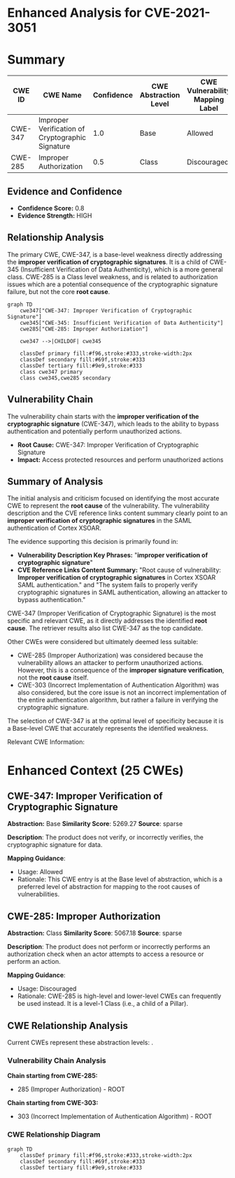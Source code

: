 # Enhanced Analysis for CVE-2021-3051

# Summary
| CWE ID | CWE Name | Confidence | CWE Abstraction Level | CWE Vulnerability Mapping Label | CWE-Vulnerability Mapping Notes |
|---|---|---|---|---|---|
| CWE-347 | Improper Verification of Cryptographic Signature | 1.0 | Base | Allowed | Primary CWE |
| CWE-285 | Improper Authorization | 0.5 | Class | Discouraged | Secondary Candidate |

## Evidence and Confidence

*   **Confidence Score:** 0.8
*   **Evidence Strength:** HIGH

## Relationship Analysis
The primary CWE, CWE-347, is a base-level weakness directly addressing the **improper verification of cryptographic signatures**. It is a child of CWE-345 (Insufficient Verification of Data Authenticity), which is a more general class. CWE-285 is a Class level weakness, and is related to authorization issues which are a potential consequence of the cryptographic signature failure, but not the core **root cause**.

```mermaid
graph TD
    cwe347["CWE-347: Improper Verification of Cryptographic Signature"]
    cwe345["CWE-345: Insufficient Verification of Data Authenticity"]
    cwe285["CWE-285: Improper Authorization"]
    
    cwe347 -->|CHILDOF| cwe345
    
    classDef primary fill:#f96,stroke:#333,stroke-width:2px
    classDef secondary fill:#69f,stroke:#333
    classDef tertiary fill:#9e9,stroke:#333
    class cwe347 primary
    class cwe345,cwe285 secondary
```

## Vulnerability Chain
The vulnerability chain starts with the **improper verification of the cryptographic signature** (CWE-347), which leads to the ability to bypass authentication and potentially perform unauthorized actions.
  - **Root Cause:** CWE-347: Improper Verification of Cryptographic Signature
  - **Impact:** Access protected resources and perform unauthorized actions

## Summary of Analysis
The initial analysis and criticism focused on identifying the most accurate CWE to represent the **root cause** of the vulnerability. The vulnerability description and the CVE reference links content summary clearly point to an **improper verification of cryptographic signatures** in the SAML authentication of Cortex XSOAR.

The evidence supporting this decision is primarily found in:
- **Vulnerability Description Key Phrases:** "**improper verification of cryptographic signature**"
- **CVE Reference Links Content Summary:** "Root cause of vulnerability: **Improper verification of cryptographic signatures** in Cortex XSOAR SAML authentication." and "The system fails to properly verify cryptographic signatures in SAML authentication, allowing an attacker to bypass authentication."

CWE-347 (Improper Verification of Cryptographic Signature) is the most specific and relevant CWE, as it directly addresses the identified **root cause**. The retriever results also list CWE-347 as the top candidate.

Other CWEs were considered but ultimately deemed less suitable:
- CWE-285 (Improper Authorization) was considered because the vulnerability allows an attacker to perform unauthorized actions. However, this is a consequence of the **improper signature verification**, not the **root cause** itself.
- CWE-303 (Incorrect Implementation of Authentication Algorithm) was also considered, but the core issue is not an incorrect implementation of the entire authentication algorithm, but rather a failure in verifying the cryptographic signature.

The selection of CWE-347 is at the optimal level of specificity because it is a Base-level CWE that accurately represents the identified weakness.

Relevant CWE Information:

# Enhanced Context (25 CWEs)

## CWE-347: Improper Verification of Cryptographic Signature
**Abstraction:** Base
**Similarity Score**: 5269.27
**Source**: sparse

**Description**:
The product does not verify, or incorrectly verifies, the cryptographic signature for data.

**Mapping Guidance**:
- Usage: Allowed
- Rationale: This CWE entry is at the Base level of abstraction, which is a preferred level of abstraction for mapping to the root causes of vulnerabilities.

## CWE-285: Improper Authorization
**Abstraction:** Class
**Similarity Score**: 5067.18
**Source**: sparse

**Description**:
The product does not perform or incorrectly performs an authorization check when an actor attempts to access a resource or perform an action.

**Mapping Guidance**:
- Usage: Discouraged
- Rationale: CWE-285 is high-level and lower-level CWEs can frequently be used instead. It is a level-1 Class (i.e., a child of a Pillar).


## CWE Relationship Analysis

Current CWEs represent these abstraction levels: .


### Vulnerability Chain Analysis

**Chain starting from CWE-285:**
- 285 (Improper Authorization) - ROOT


**Chain starting from CWE-303:**
- 303 (Incorrect Implementation of Authentication Algorithm) - ROOT



### CWE Relationship Diagram

```mermaid
graph TD
    classDef primary fill:#f96,stroke:#333,stroke-width:2px
    classDef secondary fill:#69f,stroke:#333
    classDef tertiary fill:#9e9,stroke:#333
```